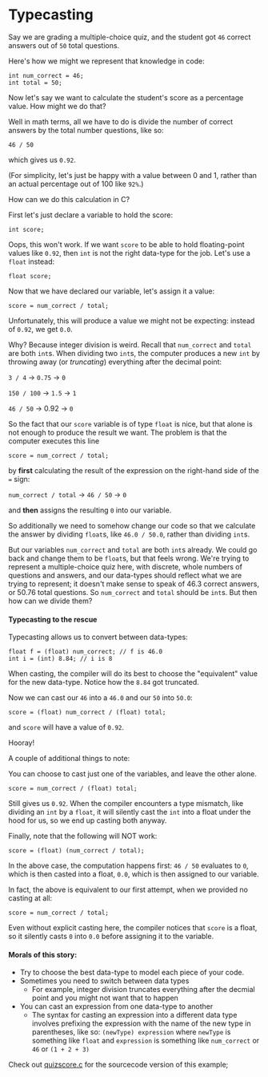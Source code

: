# Typecasting

Say we are grading a multiple-choice quiz, and the student got `46` correct answers out of `50` total questions.

Here's how we might we represent that knowledge in code:

```
int num_correct = 46;
int total = 50;
```

Now let's say we want to calculate the student's score as a percentage value. How might we do that?

Well in math terms, all we have to do is divide the number of correct answers by the total number questions, 
like so: 

`46 / 50` 

which gives us `0.92`. 

(For simplicity, let's just be happy with a value between 0 and 1,
rather than an actual percentage out of 100 like `92%`.)

How can we do this calculation in C?

First let's just declare a variable to hold the score:

```
int score;
```

Oops, this won't work. If we want `score` to be able to hold floating-point values like `0.92`,
then `int` is not the right data-type for the job. Let's use a `float` instead:

```
float score;
```

Now that we have declared our variable, let's assign it a value:

```
score = num_correct / total;
```

Unfortunately, this will produce a value we might not be expecting: instead of `0.92`, we get `0.0`.

Why? Because integer division is weird. Recall that `num_correct` and `total` are both `int`s.
When dividing two `int`s, the computer produces a new `int` by throwing away (or *truncating*)
everything after the decimal point:

`3 / 4` -> `0.75` -> `0`

`150 / 100` -> `1.5` -> `1`

`46 / 50` -> 0.92 -> `0`

So the fact that our `score` variable is of type `float` is nice, but that alone is not enough
to produce the result we want. The problem is that the computer executes this line
```
score = num_correct / total;
```
 by **first** calculating the result of the expression on the right-hand side of the `=` sign:
 
`num_correct / total` -> `46 / 50` -> `0` 

and **then** assigns the resulting `0` into our variable.

So additionally we need to somehow change our code so that we calculate the answer by dividing `float`s,
like `46.0 / 50.0`, rather than dividing `int`s.

But our variables `num_correct` and `total` are both `int`s already. 
We could go back and change them to be `float`s, but that feels wrong. 
We're trying to represent a multiple-choice quiz here, with discrete, whole numbers of 
questions and answers, and our data-types should reflect what we are trying to represent;
it doesn't make sense to speak of 46.3 correct answers, or 50.76 total questions. 
So `num_correct` and `total` should be `int`s. But then how can we divide them?

#### Typecasting to the rescue

Typecasting allows us to convert between data-types:
```
float f = (float) num_correct; // f is 46.0
int i = (int) 8.84; // i is 8
```
When casting, the compiler will do its best to choose the "equivalent" value for the new data-type. Notice
how the `8.84` got truncated.

Now we can cast our `46` into a `46.0` and our `50` into `50.0`:
```
score = (float) num_correct / (float) total;
```
and `score` will have a value of `0.92`.

Hooray!

A couple of additional things to note:

You can choose to cast just one of the variables, and leave the other alone.
```
score = num_correct / (float) total;
```
Still gives us `0.92`. When the compiler encounters a type mismatch, like dividing an `int` by a `float`,
it will silently cast the `int` into a float under the hood for us, so we end up casting both anyway.

Finally, note that the following will NOT work:
```
score = (float) (num_correct / total);
```
In the above case, the computation happens first: `46 / 50` evaluates to `0`, which is then casted into a 
float, `0.0`, which is then assigned to our variable.

In fact, the above is equivalent to our first attempt, when we provided no casting at all:
```
score = num_correct / total;
```
Even without explicit casting here, the compiler notices that `score` is a float, so it silently casts `0` into `0.0` before assigning it to the variable.

#### Morals of this story:
* Try to choose the best data-type to model each piece of your code.
* Sometimes you need to switch between data types
  * For example, integer division truncates everything after the decmial point and you might not want that to happen
* You can cast an expression from one data-type to another
  * The syntax for casting an expression into a different data type involves prefixing the expression with the name of the new type in parentheses, like so: `(newType) expression` where `newType` is something like `float` and `expression` is something like `num_correct` or `46` or `(1 + 2 + 3)`

Check out [quizscore.c](./quizscore.c) for the sourcecode version of this example;



